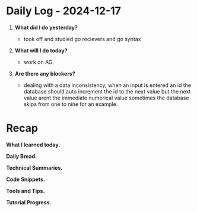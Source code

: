 # Daily Log - 2024-12-17

1. **What did I do yesterday?**

   - took off and studied go recievers and go syntax

2. **What will I do today?**

   - work on AG.

3. **Are there any blockers?**

   - dealing with a data inconsistency, when an input is entered an id the database should auto increment the id to the next value but the next value arent the immediate numerical value sometimes the database skips from one to nine for an example.

# Recap 
**What I learned today.** 

**Daily Bread.**

**Technical Summaries.**

**Code Snippets.**

**Tools and Tips.**

**Tutorial Progress.**

